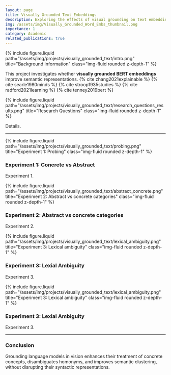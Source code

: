 ```yaml
---
layout: page
title: Visually Grounded Text Embeddings
description: Exploring the effects of visual grounding on text embeddings. More info coming soon! :)
img: /assets/img/Visually_Grounded_Word_Embs_thumbnail.png
importance: 1
category: Academic
related_publications: true
---
```


<!-- Intro -->
<div class="row align-items-center my-4">
  <div class="col-md-6">
    {% include figure.liquid path="/assets/img/projects/visually_grounded_text/intro.png" title="Background information" class="img-fluid rounded z-depth-1" %}
  </div>
  <div class="col-md-6">
    <p>
      This project investigates whether <strong>visually grounded BERT embeddings</strong> improve semantic representations. {% cite zhang2021explainable %} {% cite searle1980minds %} {% cite stroop1935studies %} {% cite radford2021learning %} {% cite tenney2019bert %}
    </p>
  </div>
</div>

<!-- RQs and results -->
<div class="row align-items-center my-4">
  <div class="col-md-6">
    {% include figure.liquid path="/assets/img/projects/visually_grounded_text/research_questions_results.png" title="Research Questions" class="img-fluid rounded z-depth-1" %}
  </div>
  <div class="col-md-6">
    <p>
      Details.
    </p>
  </div>
</div>

---

<!-- Experiment 1 -->
<div class="row align-items-center my-4">
  <div class="col-md-6 order-md-2">
    {% include figure.liquid path="/assets/img/projects/visually_grounded_text/probing.png" title="Experiment 1: Probing" class="img-fluid rounded z-depth-1" %}
  </div>
  <div class="col-md-6 order-md-1">
    <h3>Experiment 1: Concrete vs Abstract</h3>
    <p>
      Experiment 1.
    </p>
  </div>
</div>

<!-- Experiment 2 -->
<div class="row align-items-center my-4">
  <div class="col-md-6">
    {% include figure.liquid path="/assets/img/projects/visually_grounded_text/abstract_concrete.png" title="Experiment 2: Abstract vs concrete categories" class="img-fluid rounded z-depth-1" %}
  </div>
  <div class="col-md-6">
    <h3>Experiment 2: Abstract vs concrete categories</h3>
    <p>
      Experiment 2.
    </p>
  </div>
</div>

<!-- Experiment 3 -->
<div class="row align-items-center my-4">
  <div class="col-md-6 order-md-2">
    {% include figure.liquid path="/assets/img/projects/visually_grounded_text/lexical_ambiguity.png" title="Experiment 3: Lexical ambiguity" class="img-fluid rounded z-depth-1" %}
  </div>
  <div class="col-md-6 order-md-1">
    <h3>Experiment 3: Lexial Ambiguity</h3>
    <p>
      Experiment 3.
    </p>
  </div>
</div>

<!-- Experiment 4 -->
<div class="row align-items-center my-4">
  <div class="col-md-6 order-md-2">
    {% include figure.liquid path="/assets/img/projects/visually_grounded_text/lexical_ambiguity.png" title="Experiment 3: Lexical ambiguity" class="img-fluid rounded z-depth-1" %}
  </div>
  <div class="col-md-6 order-md-1">
    <h3>Experiment 3: Lexial Ambiguity</h3>
    <p>
      Experiment 3.
    </p>
  </div>
</div>

---

<!-- Conclusion -->
<div class="row my-4">
  <div class="col">
    <h3>Conclusion</h3>
    <p>
      Grounding language models in vision enhances their treatment of concrete 
      concepts, disambiguates homonyms, and improves semantic clustering, 
      without disrupting their syntactic representations.
    </p>
  </div>
</div>